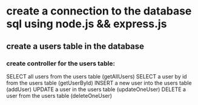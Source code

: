 # create a connection to the database sql using node.js && express.js

## create a users table in the database
### create controller for the users table:

SELECT all users from the users table (getAllUsers)
SELECT a user by id from the users table (getUserById)
INSERT a new user into the users table (addUser)
UPDATE a user in the users table (updateOneUser)
DELETE a user from the users table (deleteOneUser)






